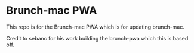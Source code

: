 # Brunch-mac PWA

This repo is for the Brunch-mac PWA which is for updating brunch-mac.

Credit to sebanc for his work building the brunch-pwa which this is based off.
